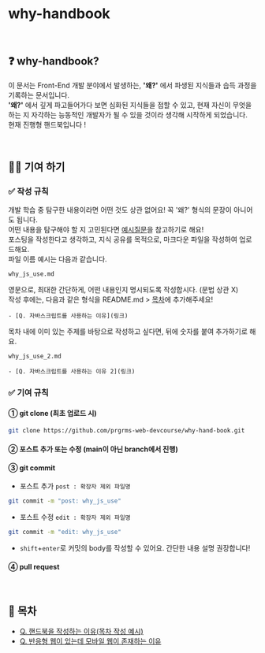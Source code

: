 # why-handbook

<br/>

## ❓ why-handbook?

이 문서는 Front-End 개발 분야에서 발생하는, **'왜?'** 에서 파생된 지식들과 습득 과정을 기록하는 문서입니다.\
**'왜?'** 에서 깊게 파고들어가다 보면 심화된 지식들을 접할 수 있고, 현재 자신이 무엇을 하는 지 자각하는 능동적인 개발자가 될 수 있을 것이라 생각해 시작하게 되었습니다. \
현재 진행형 핸드북입니다 !

<br/>

## ✍🏻 기여 하기

### ✅ 작성 규칙

개발 학습 중 탐구한 내용이라면 어떤 것도 상관 없어요! 꼭 '왜?' 형식의 문장이 아니어도 됩니다.\
어떤 내용을 탐구해야 할 지 고민된다면 [예시질문](https://github.com/prgrms-web-devcourse/why-hand-book-FE/blob/main/examples/examples.md)을 참고하기로 해요!
<br/>
포스팅을 작성한다고 생각하고, 지식 공유를 목적으로, 마크다운 파일을 작성하여 업로드해요.
<br/>
파일 이름 예시는 다음과 같습니다.

```
why_js_use.md
```

영문으로, 최대한 간단하게, 어떤 내용인지 명시되도록 작성합시다. (문법 상관 X)\
작성 후에는, 다음과 같은 형식을 README.md > [목차](#-목차)에 추가해주세요!

```
- [Q. 자바스크립트를 사용하는 이유](링크)
```

목차 내에 이미 있는 주제를 바탕으로 작성하고 싶다면, 뒤에 숫자를 붙여 추가하기로 해요.

```
why_js_use_2.md
```

```
- [Q. 자바스크립트를 사용하는 이유 2](링크)
```

### ✅ 기여 규칙

#### ① git clone (최초 업로드 시)

```bash
git clone https://github.com/prgrms-web-devcourse/why-hand-book.git
```

#### ② 포스트 추가 또는 수정 (main이 아닌 branch에서 진행)

#### ③ git commit

- 포스트 추가 `post : 확장자 제외 파일명`

```bash
git commit -m "post: why_js_use"
```

- 포스트 수정 `edit : 확장자 제외 파일명`

```bash
git commit -m "edit: why_js_use"
```

- `shift`+`enter`로 커밋의 body를 작성할 수 있어요. 간단한 내용 설명 권장합니다!

#### ④ pull request

<br/>

## 🔖 목차

- [Q. 핸드북을 작성하는 이유(목차 작성 예시)](https://github.com/prgrms-web-devcourse/why-hand-book-FE/blob/main/why_handbook_write.md)
- [Q. 반응형 웹이 있는데 모바일 웹이 존재하는 이유](https://github.com/prgrms-web-devcourse/why-hand-book-FE/blob/main/why_mw_rw_exist.md)

